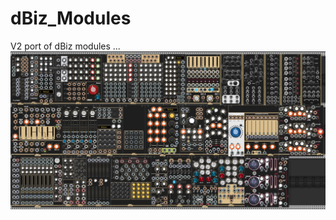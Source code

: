 # dBiz_Modules

V2 port of dBiz modules ... 
![alt text](https://github.com/dBiz/dBiz/blob/v2/screenshots/v2.jpg)
